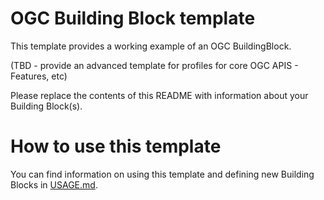 # OGC Building Block template

This template provides a working example of an OGC BuildingBlock.

(TBD - provide an advanced template for profiles for core OGC APIS - Features, etc) 

Please replace the contents of this README with information about your Building Block(s).

# How to use this template

You can find information on using this template and defining new Building Blocks in [USAGE.md](USAGE.md).



